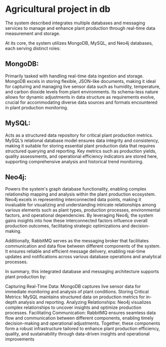 # Agricultural project in db
The system described integrates multiple databases and messaging services to manage and enhance plant production through real-time data measurement and storage.

At its core, the system utilizes MongoDB, MySQL, and Neo4j databases, each serving distinct roles:

## MongoDB: 
Primarily tasked with handling real-time data ingestion and storage. MongoDB excels in storing flexible, JSON-like documents, making it ideal for capturing and managing live 
sensor data such as humidity, temperature, and carbon dioxide levels from plant environments. Its schema-less nature allows for dynamic adjustments in data structure as requirements evolve, 
crucial for accommodating diverse data sources and formats encountered in plant production monitoring.

## MySQL: 
Acts as a structured data repository for critical plant production metrics. MySQL’s relational database model ensures data integrity and consistency, making it suitable for storing 
essential plant production data that requires structured querying and reporting. Key metrics such as production yields, quality assessments, and operational efficiency indicators are stored here, 
supporting comprehensive analysis and historical trend monitoring.

## Neo4j: 
Powers the system's graph database functionality, enabling complex relationship mapping and analysis within the plant production ecosystem. Neo4j excels in representing interconnected data points, 
making it invaluable for visualizing and understanding intricate relationships among various elements such as plant types, production processes, environmental factors, and operational dependencies. 
By leveraging Neo4j, the system gains insights into how these interconnected factors influence overall production outcomes, facilitating strategic optimizations and decision-making.

Additionally, RabbitMQ serves as the messaging broker that facilitates communication and data flow between different components of the system. It ensures reliable and efficient message delivery, 
enabling real-time updates and notifications across various database operations and analytical processes.

In summary, this integrated database and messaging architecture supports plant production by:

Capturing Real-Time Data: MongoDB captures live sensor data for immediate monitoring and analysis of plant conditions.
Storing Critical Metrics: MySQL maintains structured data on production metrics for in-depth analysis and reporting.
Analyzing Relationships: Neo4j visualizes complex relationships to uncover insights and optimize production processes.
Facilitating Communication: RabbitMQ ensures seamless data flow and communication between different components, enabling timely decision-making and operational adjustments.
Together, these components form a robust infrastructure tailored to enhance plant production efficiency, quality, and sustainability through data-driven insights and operational improvements
